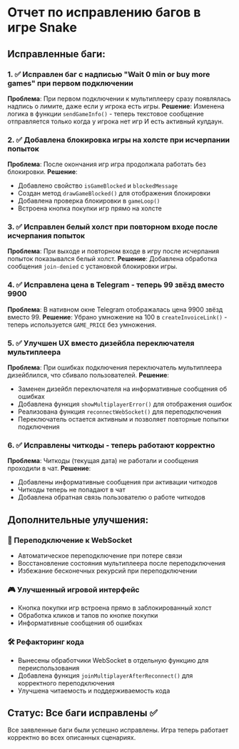 # Отчет по исправлению багов в игре Snake

## Исправленные баги:

### 1. ✅ Исправлен баг с надписью "Wait 0 min or buy more games" при первом подключении
**Проблема**: При первом подключении к мультиплееру сразу появлялась надпись о лимите, даже если у игрока есть игры.
**Решение**: Изменена логика в функции `sendGameInfo()` - теперь текстовое сообщение отправляется только когда у игрока нет игр И есть активный кулдаун.

### 2. ✅ Добавлена блокировка игры на холсте при исчерпании попыток
**Проблема**: После окончания игр игра продолжала работать без блокировки.
**Решение**: 
- Добавлено свойство `isGameBlocked` и `blockedMessage`
- Создан метод `drawGameBlocked()` для отображения блокировки
- Добавлена проверка блокировки в `gameLoop()`
- Встроена кнопка покупки игр прямо на холсте

### 3. ✅ Исправлен белый холст при повторном входе после исчерпания попыток
**Проблема**: При выходе и повторном входе в игру после исчерпания попыток показывался белый холст.
**Решение**: Добавлена обработка сообщения `join-denied` с установкой блокировки игры.

### 4. ✅ Исправлена цена в Telegram - теперь 99 звёзд вместо 9900
**Проблема**: В нативном окне Telegram отображалась цена 9900 звёзд вместо 99.
**Решение**: Убрано умножение на 100 в `createInvoiceLink()` - теперь используется `GAME_PRICE` без умножения.

### 5. ✅ Улучшен UX вместо дизейбла переключателя мультиплеера
**Проблема**: При ошибках подключения переключатель мультиплеера дизейблился, что сбивало пользователей.
**Решение**: 
- Заменен дизейбл переключателя на информативные сообщения об ошибках
- Добавлена функция `showMultiplayerError()` для отображения ошибок
- Реализована функция `reconnectWebSocket()` для переподключения
- Переключатель остается активным и позволяет повторные попытки подключения

### 6. ✅ Исправлены читкоды - теперь работают корректно
**Проблема**: Читкоды (текущая дата) не работали и сообщения проходили в чат.
**Решение**: 
- Добавлены информативные сообщения при активации читкодов
- Читкоды теперь не попадают в чат
- Добавлена обратная связь пользователю о работе читкодов

## Дополнительные улучшения:

### 🔄 Переподключение к WebSocket
- Автоматическое переподключение при потере связи
- Восстановление состояния мультиплеера после переподключения
- Избежание бесконечных рекурсий при переподключении

### 🎮 Улучшенный игровой интерфейс
- Кнопка покупки игр встроена прямо в заблокированный холст
- Обработка кликов и тапов по кнопке покупки
- Информативные сообщения об ошибках

### 🛠️ Рефакторинг кода
- Вынесены обработчики WebSocket в отдельную функцию для переиспользования
- Добавлена функция `joinMultiplayerAfterReconnect()` для корректного переподключения
- Улучшена читаемость и поддерживаемость кода

## Статус: Все баги исправлены ✅

Все заявленные баги были успешно исправлены. Игра теперь работает корректно во всех описанных сценариях.